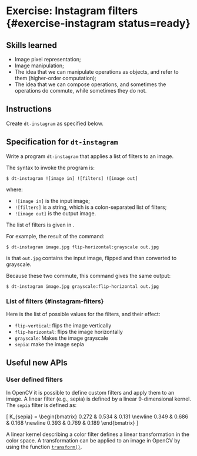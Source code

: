 # Exercise: Instagram filters  {#exercise-instagram status=ready}



## Skills learned

* Image pixel representation;
* Image manipulation;
* The idea that we can manipulate operations as objects, and refer to them (higher-order computation);
* The idea that we can compose operations, and sometimes the operations do commute,
  while sometimes they do not.

## Instructions

Create `dt-instagram` as specified below.

## Specification for `dt-instagram`

Write a program `dt-instagram` that applies a list of filters to an image.

The syntax to invoke the program is:

    $ dt-instagram ![image in] ![filters] ![image out]

where:

- `![image in]` is the input image;
- `![filters]` is a string, which is a colon-separated list of filters;
- `![image out]` is the output image.

The list of filters is given in [](#instagram-filters).

For example, the result of the command:

    $ dt-instagram image.jpg flip-horizontal:grayscale out.jpg

is that `out.jpg` contains the input image, flipped and than converted to grayscale.

Because these two commute, this command gives the same output:

    $ dt-instagram image.jpg grayscale:flip-horizontal out.jpg



### List of filters {#instagram-filters}

Here is the list of possible values for the filters, and their effect:

- `flip-vertical`: flips the image vertically
- `flip-horizontal`: flips the image horizontally
- `grayscale`: Makes the image grayscale
- `sepia`: make the image sepia


## Useful new APIs

### User defined filters

In OpenCV it is possible to define custom filters and apply them to an image.
A linear filter (e.g., sepia) is defined by a linear 9-dimensional kernel.
The `sepia` filter is defined as:

\[
K_{sepia} =
\begin{bmatrix}
    0.272 & 0.534 & 0.131 \newline
    0.349 & 0.686 & 0.168 \newline
    0.393 & 0.769 & 0.189
\end{bmatrix}
\]

A linear kernel describing a color filter defines a linear transformation in the
color space. A transformation can be applied to an image in OpenCV by using the function
[`transform()`](http://docs.opencv.org/2.4/modules/core/doc/operations_on_arrays.html#cv2.transform).
